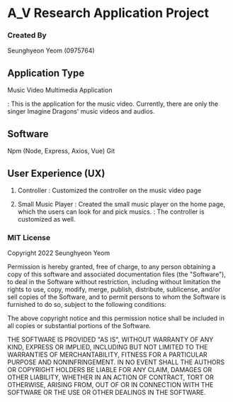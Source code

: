 # A_V Research Application Project

### Created By
Seunghyeon Yeom (0975764)

## Application Type
Music Video Multimedia Application

: This is the application for the music video. Currently, there are only the singer Imagine Dragons' music videos and audios.

## Software
Npm (Node, Express, Axios, Vue)
Git

## User Experience (UX)
1. Controller
: Customized the controller on the music video page

2. Small Music Player
: Created the small music player on the home page, which the users can look for and pick musics.
: The controller is customized as well.

### MIT License
Copyright 2022 Seunghyeon Yeom

Permission is hereby granted, free of charge, to any person obtaining a copy of this software and associated documentation files (the "Software"), to deal in the Software without restriction, including without limitation the rights to use, copy, modify, merge, publish, distribute, sublicense, and/or sell copies of the Software, and to permit persons to whom the Software is furnished to do so, subject to the following conditions:

The above copyright notice and this permission notice shall be included in all copies or substantial portions of the Software.

THE SOFTWARE IS PROVIDED "AS IS", WITHOUT WARRANTY OF ANY KIND, EXPRESS OR IMPLIED, INCLUDING BUT NOT LIMITED TO THE WARRANTIES OF MERCHANTABILITY, FITNESS FOR A PARTICULAR PURPOSE AND NONINFRINGEMENT. IN NO EVENT SHALL THE AUTHORS OR COPYRIGHT HOLDERS BE LIABLE FOR ANY CLAIM, DAMAGES OR OTHER LIABILITY, WHETHER IN AN ACTION OF CONTRACT, TORT OR OTHERWISE, ARISING FROM, OUT OF OR IN CONNECTION WITH THE SOFTWARE OR THE USE OR OTHER DEALINGS IN THE SOFTWARE.